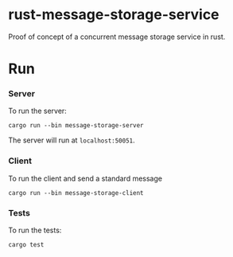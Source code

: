 # rust-message-storage-service
Proof of concept of a concurrent message storage service in rust.

# Run

### Server
To run the server:
```
cargo run --bin message-storage-server
```

The server will run at `localhost:50051`.

### Client
To run the client and send a standard message
```
cargo run --bin message-storage-client
```

### Tests
To run the tests:
```
cargo test
```
